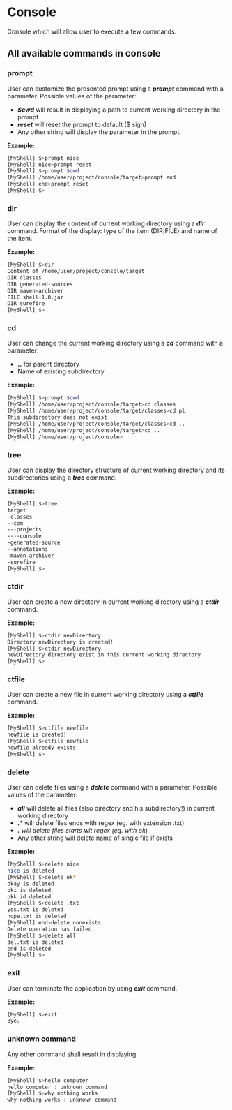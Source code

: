 # Console
Console which will allow user to execute a few commands.

## All available commands in console
### prompt
User can customize the presented prompt using a ***prompt*** command with a parameter.
Possible values of the parameter:
* ***$cwd*** will result in displaying a path to current working directory in the prompt
* ***reset*** will reset the prompt to default ($ sign)
* Any other string will display the parameter in the prompt.

**Example:**
```sh
[MyShell] $>prompt nice
[MyShell] nice>prompt reset
[MyShell] $>prompt $cwd
[MyShell] /home/user/project/console/target>prompt end
[MyShell] end>prompt reset
[MyShell] $>
```

### dir
User can display the content of current working directory using a ***dir*** command.
Format of the display: type of the item (DIR|FILE) and name of the item.

**Example:**
```sh
[MyShell] $>dir
Content of /home/user/project/console/target
DIR classes
DIR generated-sources
DIR maven-archiver
FILE shell-1.0.jar
DIR surefire
[MyShell] $>
```

### cd
User can change the current working directory using a ***cd*** command with a parameter:
* **..** for parent directory
* Name of existing subdirectory

**Example:**
```sh
[MyShell] $>prompt $cwd
[MyShell] /home/user/project/console/target>cd classes
[MyShell] /home/user/project/console/target/classes>cd pl
This subdirectory does not exist
[MyShell] /home/user/project/console/target/classes>cd ..
[MyShell] /home/user/project/console/target>cd ..
[MyShell] /home/user/project/console>
```

### tree
User can display the directory structure of current working directory
and its subdirectories using a ***tree*** command.

**Example:**
 ```sh
 [MyShell] $>tree
 target
 -classes
 --com
 ---projects
 ----console
 -generated-source
 --annotations
 -maven-archiver
 -surefire
 [MyShell] $>
 ```
### ctdir
User can create a new directory in current working directory using a ***ctdir*** command.

**Example:**
 ```sh
 [MyShell] $>ctdir newDirectory
 Directory newDirectory is created!
 [MyShell] $>ctdir newDirectory
 newDirectory directory exist in this current working directory
 [MyShell] $>
 ```
### ctfile
User can create a new file in current working directory using a ***ctfile*** command.

**Example:**
 ```sh
 [MyShell] $>ctfile newfile
 newfile is created!
 [MyShell] $>ctfile newfile
 newfile already exists
 [MyShell] $>
 ```

 ### delete
 User can delete files using a ***delete*** command with a parameter.
 Possible values of the parameter:
 * ***all*** will delete all files (also directory and his subdirectory!) in current working directory
 * ***.**** will delete files ends with regex (eg. with extension .txt)
 * ****.*** will delete files starts wit regex (eg. with ok*)
 * Any other string will delete name of single file if exists

 **Example:**
 ```sh
 [MyShell] $>delete nice
 nice is deleted
 [MyShell] $>delete ok*
 okay is deleted
 oki is deleted
 okk id deleted
 [MyShell] $>delete .txt
 yes.txt is deleted
 nope.txt is deleted
 [MyShell] end>delete nonexists
 Delete operation has failed
 [MyShell] $>delete all
 del.txt is deleted
 end is deleted
 [MyShell] $>
 ```

### exit
User can terminate the application by using ***exit*** command.

**Example:**
```sh
[MyShell] $>exit
Bye.
```

### unknown command
Any other command shall result in displaying

**Example:**
```sh
[MyShell] $>hello computer
hello computer : unknown command
[MyShell] $>why nothing works
why nothing works : unknown command
```

